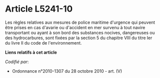 # Article L5241-10

Les règles relatives aux mesures de police maritime d'urgence qui peuvent être prises en cas d'avarie ou d'accident en mer
survenu à tout navire transportant ou ayant à son bord des substances nocives, dangereuses ou des hydrocarbures, sont fixées
par la section 5 du chapitre VIII du titre Ier du livre II du code de l'environnement.

**Liens relatifs à cet article**

_Codifié par_:

  - Ordonnance n°2010-1307 du 28 octobre 2010 - art. (V)
